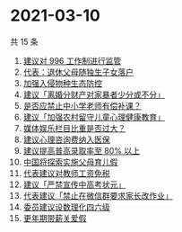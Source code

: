 # 2021-03-10

共 15 条

<!-- BEGIN ZHIHUSEARCH -->
<!-- 最后更新时间 Wed Mar 10 2021 13:07:09 GMT+0800 (China Standard Time) -->
1. [建议对 996 工作制进行监管](https://www.zhihu.com/search?q=996)
1. [代表：退休父母随独生子女落户](https://www.zhihu.com/search?q=父母退休落户)
1. [加强入侵物种生态防控](https://www.zhihu.com/search?q=物种入侵)
1. [建议「离婚分财产对家暴者少分或不分」](https://www.zhihu.com/search?q=离婚分财产)
1. [是否应禁止中小学老师有偿补课？](https://www.zhihu.com/search?q=有偿补课)
1. [建议「加强农村留守儿童心理健康教育」](https://www.zhihu.com/search?q=留守儿童)
1. [媒体娱乐栏目比重是否过大？](https://www.zhihu.com/search?q=娱乐栏目比重)
1. [建议心理咨询费纳入医保](https://www.zhihu.com/search?q=心理咨询医保)
1. [建议提高普高录取率至 80% 以上](https://www.zhihu.com/search?q=提高普高录取率)
1. [中国将探索实施父母育儿假](https://www.zhihu.com/search?q=父母育儿假)
1. [代表建议对教师工资免税](https://www.zhihu.com/search?q=教师工资免税)
1. [建议「严禁宣传中高考状元」](https://www.zhihu.com/search?q=禁止宣传高考状元)
1. [代表建议「禁止在微信群要求家长改作业」](https://www.zhihu.com/search?q=老师要求家长改作业)
1. [委员建议设数理化四六级](https://www.zhihu.com/search?q=数理化四六级)
1. [更年期带薪关爱假](https://www.zhihu.com/search?q=更年期)
<!-- END ZHIHUSEARCH -->
